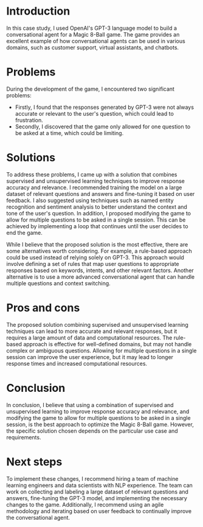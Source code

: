 # Introduction

In this case study, I used OpenAI's GPT-3 language model to build a conversational agent for a Magic 8-Ball game. The game provides an excellent example of how conversational agents can be used in various domains, such as customer support, virtual assistants, and chatbots.

# Problems

During the development of the game, I encountered two significant problems:

- Firstly, I found that the responses generated by GPT-3 were not always accurate or relevant to the user's question, which could lead to frustration. 
- Secondly, I discovered that the game only allowed for one question to be asked at a time, which could be limiting.

# Solutions

To address these problems, I came up with a solution that combines supervised and unsupervised learning techniques to improve response accuracy and relevance. I recommended training the model on a large dataset of relevant questions and answers and fine-tuning it based on user feedback. I also suggested using techniques such as named entity recognition and sentiment analysis to better understand the context and tone of the user's question. In addition, I proposed modifying the game to allow for multiple questions to be asked in a single session. This can be achieved by implementing a loop that continues until the user decides to end the game.

While I believe that the proposed solution is the most effective, there are some alternatives worth considering. For example, a rule-based approach could be used instead of relying solely on GPT-3. This approach would involve defining a set of rules that map user questions to appropriate responses based on keywords, intents, and other relevant factors. Another alternative is to use a more advanced conversational agent that can handle multiple questions and context switching.

# Pros and cons

The proposed solution combining supervised and unsupervised learning techniques can lead to more accurate and relevant responses, but it requires a large amount of data and computational resources. The rule-based approach is effective for well-defined domains, but may not handle complex or ambiguous questions. Allowing for multiple questions in a single session can improve the user experience, but it may lead to longer response times and increased computational resources.

# Conclusion

In conclusion, I believe that using a combination of supervised and unsupervised learning to improve response accuracy and relevance, and modifying the game to allow for multiple questions to be asked in a single session, is the best approach to optimize the Magic 8-Ball game. However, the specific solution chosen depends on the particular use case and requirements.

# Next steps

To implement these changes, I recommend hiring a team of machine learning engineers and data scientists with NLP experience. The team can work on collecting and labeling a large dataset of relevant questions and answers, fine-tuning the GPT-3 model, and implementing the necessary changes to the game. Additionally, I recommend using an agile methodology and iterating based on user feedback to continually improve the conversational agent.

